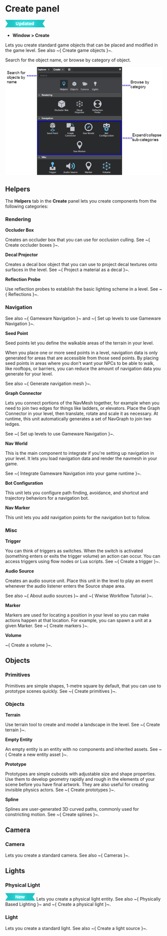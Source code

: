 # Create panel

![UPDATED](../../images/updated.png)

- **Window > Create**

Lets you create standard game objects that can be placed and modified in the game level. See also ~{ Create game objects }~.

Search for the object name, or browse by category of object.

![Create panel overview](../../images/comp_create_window.png)


## Helpers

The **Helpers** tab in the **Create** panel lets you create components from the following categories:

### Rendering

**Occluder Box**

Creates an occluder box that you can use for occlusion culling. See ~{ Create occluder boxes }~.

**Decal Projector**

Creates a decal box object that you can use to project decal textures onto surfaces in the level. See ~{ Project a material as a decal }~.

**Reflection Probe**

Use reflection probes to establish the basic lighting scheme in a level.  See ~{ Reflections }~.

### Navigation

See also  ~{ Gameware Navigation }~ and ~{ Set up levels to use Gameware Navigation }~.


**Seed Point**

Seed points let you define the walkable areas of the terrain in your level.

When you place one or more seed points in a level, navigation data is only generated for areas that are accessible from those seed points. By placing seed points in areas where you don't want your NPCs to be able to walk, like rooftops, or barriers, you can reduce the amount of navigation data you generate for your level.

See also ~{ Generate navigation mesh }~.

**Graph Connector**

Lets you connect portions of the NavMesh together, for example when you need to join two edges for things like ladders, or elevators. Place the Graph Connector in your level, then  translate, rotate and scale it as necessary. At runtime, this unit automatically generates a set of NavGraph to join two ledges.

See ~{ Set up levels to use Gameware Navigation }~.

**Nav World**

This is the main component to integrate if you're setting up navigation in your level. It lets you load navigation data and render the navmesh in your game.

See ~{ Integrate Gameware Navigation into your game runtime }~.

**Bot Configuration**

This unit lets you configure path finding, avoidance, and shortcut and trajectory behaviors for a navigation bot.

**Nav Marker**

This unit lets you add navigation points for the navigation bot to follow.

### Misc

**Trigger**

You can think of triggers as switches. When the switch is activated (something enters or exits the trigger volume) an action can occur. You can access triggers using flow nodes or Lua scripts. See ~{ Create a trigger }~.

**Audio Source**

Creates an audio source unit. Place this unit in the level to play an event whenever the audio listener enters the Source shape area.

See also ~{ About audio sources }~ and ~{ Wwise Workflow Tutorial }~.

**Marker**

Markers are used for locating a position in your level so you can make actions happen at that location. For example, you can spawn a unit at a given Marker. See ~{ Create markers }~.

**Volume**

~{ Create a volume }~.

## Objects

### Primitives

Primitives are simple shapes, 1-metre square by default, that you can use to prototype scenes quickly. See ~{ Create primitives }~.

### Objects

**Terrain**

Use terrain tool to create and model a landscape in the level. See ~{ Create terrain }~.

**Empty Entity**

An empty entity is an entity with no components and inherited assets. See ~{ Create a new entity asset }~.

**Prototype**

Prototypes are simple cuboids with adjustable size and shape properties. Use them to develop geometry rapidly and rough in the elements of your scene before you have final artwork. They are also useful for creating invisible physics actors. See ~{ Create prototypes }~.

**Spline**

Splines are user-generated 3D curved paths, commonly used for constricting motion. See ~{ Create splines }~.

## Camera

### Camera

Lets you create a standard camera. See also ~{ Cameras }~.

## Lights

### Physical Light

[![NEW](../../images/new.png "What else is new in v1.9?")](../../release_notes/readme_1.9.html)
Lets you create a physical light entity. See also ~{ Physically Based Lighting }~ and ~{ Create a physical light }~.

### Light

Lets you create a standard light. See also ~{ Create a light source }~.
